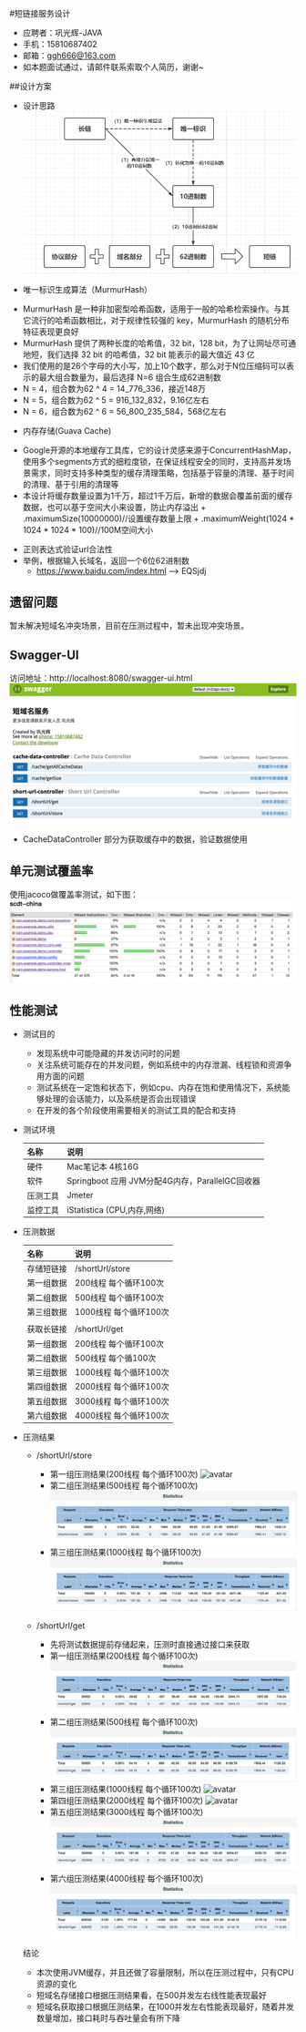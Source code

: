 #短链接服务设计
+ 应聘者：巩光辉-JAVA    
+ 手机：15810687402 
+ 邮箱：ggh666@163.com
+ 如本题面试通过，请邮件联系索取个人简历，谢谢~

##设计方案
* 设计思路
![avatar](pic/p1.jpeg)

* 唯一标识生成算法（MurmurHash）
 + MurmurHash 是一种非加密型哈希函数，适用于一般的哈希检索操作。与其它流行的哈希函数相比，对于规律性较强的 key，MurmurHash 的随机分布特征表现更良好
 + MurmurHash 提供了两种长度的哈希值，32 bit，128 bit，为了让网址尽可通地短，我们选择 32 bit 的哈希值，32 bit 能表示的最大值近 43 亿 
 + 我们使用的是26个字母的大小写，加上10个数字，那么对于N位压缩码可以表示的最大组合数量为，最后选择 N=6 组合生成62进制数
 + N = 4，组合数为62 ^ 4 = 14_776_336，接近148万
 + N = 5，组合数为62 ^ 5 = 916_132_832，9.16亿左右
 + N = 6，组合数为62 ^ 6 = 56_800_235_584，568亿左右
  
* 内存存储(Guava Cache)
 + Google开源的本地缓存工具库，它的设计灵感来源于ConcurrentHashMap，使用多个segments方式的细粒度锁，在保证线程安全的同时，支持高并发场景需求，同时支持多种类型的缓存清理策略，包括基于容量的清理、基于时间的清理、基于引用的清理等
 + 本设计将缓存数量设置为1千万，超过1千万后，新增的数据会覆盖前面的缓存数据，也可以基于空间大小来设置，防止内存溢出
  		+ .maximumSize(10000000)//设置缓存数量上限
 		+ .maximumWeight(1024 * 1024 * 1024 * 100)//100M空间大小

* 正则表达式验证url合法性
* 举例，根据输入长域名，返回一个6位62进制数
	+ 	https://www.baidu.com/index.html  -->  EQSjdj
	

## 遗留问题
暂未解决短域名冲突场景，目前在压测过程中，暂未出现冲突场景。

## Swagger-UI
访问地址：http://localhost:8080/swagger-ui.html
![avatar](pic/swagger.png)

+ CacheDataController 部分为获取缓存中的数据，验证数据使用
 
## 单元测试覆盖率
使用jacoco做覆盖率测试，如下图：
 ![avatar](pic/cover.png)
 
## 性能测试
* 测试目的
	+ 发现系统中可能隐藏的并发访问时的问题
	+ 关注系统可能存在的并发问题，例如系统中的内存泄漏、线程锁和资源争用方面的问题
	+ 测试系统在一定饱和状态下，例如cpu、内存在饱和使用情况下，系统能够处理的会话能力，以及系统是否会出现错误
	+ 在开发的各个阶段使用需要相关的测试工具的配合和支持

* 测试环境

	|名称|说明|
	|---|---|
	|硬件|Mac笔记本 4核16G|
	|软件|Springboot 应用 JVM分配4G内存，ParallelGC回收器|
	|压测工具|Jmeter|
	|监控工具| iStatistica (CPU,内存,网络)|

* 压测数据
	
	|名称|说明|
	|---|---|
	|存储短链接|/shortUrl/store|
	|第一组数据|200线程 每个循环100次|
	|第二组数据|500线程 每个循环100次|
	|第三组数据|1000线程 每个循环100次|
	|||
	|获取长链接|/shortUrl/get|
	|第一组数据|200线程  每个循环100次|
	|第二组数据|500线程 每个循100次|
	|第三组数据|1000线程 每个循环100次|
	|第四组数据|2000线程 每个循环100次|
	|第五组数据|3000线程 每个循环100次|
	|第六组数据|4000线程 每个循环100次|

* 压测结果 

	* /shortUrl/store
	
		+ 第一组压测结果(200线程 每个循环100次) 
		![avatar](pic/store-200-100.png)
		+ 第二组压测结果(500线程 每个循环100次)
		![avatar](pic/store-500-100.png)
		+ 第三组压测结果(1000线程 每个循环100次)
		![avatar](pic/store-1000-100.png)


	* /shortUrl/get
		* 先将测试数据提前存储起来，压测时直接通过接口来获取
   		+ 第一组压测结果(200线程 每个循环100次) 
		![avatar](pic/get-200-100.png)
		+ 第二组压测结果(500线程 每个循环100次)
		![avatar](pic/get-500-100.png)
		+ 第三组压测结果(1000线程 每个循环100次)
		![avatar](pic/pic/get-1000-100.png)
		+ 第四组压测结果(2000线程 每个循环100次)
		![avatar](get-2000-100.png)
		+ 第五组压测结果(3000线程 每个循环100次)
		![avatar](pic/get-3000-100.png)
		+ 第六组压测结果(4000线程 每个循环100次)
		![avatar](pic/get-4000-100.png)
	
	结论
	
	+ 本次使用JVM缓存，并且还做了容量限制，所以在压测过程中，只有CPU资源的变化
	+ 短域名存储接口根据压测结果看，在500并发左右线性能表现最好
	+ 短域名获取接口根据压测结果，在1000并发左右性能表现最好，随着并发数量增加，接口耗时与吞吐量会有所下降